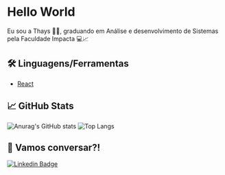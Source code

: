 # Hello World 

Eu sou a Thays 👩🏻‍, graduando em Análise e desenvolvimento de Sistemas pela Faculdade Impacta 💻📈

## 🛠️ Linguagens/Ferramentas
- [React](https://pt-br.reactjs.org/)

## 📈 GitHub Stats

![Anurag's GitHub stats](https://github-readme-stats.vercel.app/api?username=thaysrq&show_icons=true&theme=jolly)
![Top Langs](https://github-readme-stats.vercel.app/api/top-langs/?username=thaysrq&layout=compact&theme=jolly)


## 📩 Vamos conversar?!
[![Linkedin Badge](https://img.shields.io/badge/-LinkedIn-blue?style=flat-square&logo=Linkedin&logoColor=white&link=https://www.linkedin.com/in/thaysrq/)](https://www.linkedin.com/in/thaysrq/)
